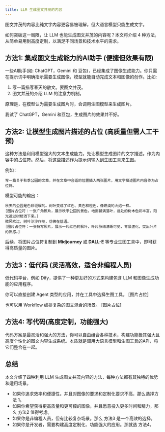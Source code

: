 ```yaml
---
title: LLM 生成图文并茂的内容
---
```


图文并茂的内容比纯文字内容更容易被理解，但大语言模型只能生成文字。

如何突破这一局限，让 LLM 也能生成图文并茂的内容呢？本文将介绍 4 种方法，从简单易用到高度定制，以满足不同场景和技术水平的需求。

## 方法1: 集成图文生成能力的AI助手 (便捷但效果有限)
一些AI助手(如: ChatGPT，Gemini 和 豆包)，已经集成了图像生成能力。你只需在提示词中明确指示需要生成图像，模型就能自动完成文本和图像的创作。比如:  
1. 写一篇描写春天的散文。要图文并茂。
2. 图文并茂的介绍 LLM 的注意力机制。

原理是，在模型认为需要生成图片时，会调用生图模型来生成图片。

我试了 ChatGPT，Gemini 和豆包，生成图片的效果并不好。

## 方法2: 让模型生成图片描述的占位 (高质量但需人工干预)
这种方法是利用模型强大的文本生成能力。先让模型生成图片的文字描述，作为内容中的占位符。然后，将这些描述作为提示词输入到生图工具来生图。

例如：
```
写一篇关于秋季公园的文章，并在文章中合适的位置插入两张图片，用文字描述图片内容作为占位符。
```

模型可能的输出：
```
秋天的公园是色彩斑斓的。树叶变成了红色、黄色和橙色，像燃烧的火焰一样。
[图片占位符：一张广角照片，展示秋季公园的景色，地面铺满落叶，远处的树木色彩丰富，阳光透过树梢洒下来。] 
微风吹过，树叶沙沙作响，仿佛在低语。
[图片占位符：一张特写照片，展示一片红色的枫叶，叶片脉络清晰可见，背景虚化，突出叶片的质感。]
```

后续，将图片占位符复制到 **Midjourney** 或 **DALL-E** 等专业生图工具中，即可获得高质量的图片。

## 方法3：低代码 (灵活高效，适合非编程人员)
低代码平台，例如 Dify，提供了一种更友好的方式来构建包含 LLM 和图像生成功能的应用程序。

你可以直接创建 Agent 类型的应用，并在工具中选择生图工具。
[图片占位]

也可以用 Workflow 编排复杂的图文混合的场景。
[图片占位]

## 方法4: 写代码(高度定制，功能强大)
代码方案是最灵活和强大的方法，你可以自由组合各种技术，构建功能极其强大且高度个性化的图文内容生成系统。本质就是调用大语言模型和生图工具的API，将它们整合在一起。

## 总结
本文介绍了四种利用 LLM 生成图文并茂内容的方法，每种方法都有其独特的优势和适用场景。
* 如果你追求效率和便捷性，并且对图像的要求和定制化要求不高，那么选择方法 1。
* 如果你希望获得更高质量和更可控的图像，并且愿意投入更多时间和精力，那么 方法2 值得考虑。
* 如果你是非编程人员，但有比较复杂场景。那么 方法3 是一个高效的选择。
* 如果你是开发者，需要构建高度定制化、功能强大的应用。那就选 方法4。